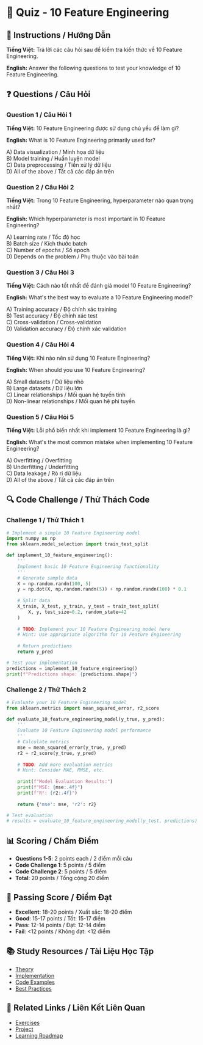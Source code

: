 # 🧠 Quiz - 10 Feature Engineering

## 📝 Instructions / Hướng Dẫn

**Tiếng Việt:** Trả lời các câu hỏi sau để kiểm tra kiến thức về 10 Feature Engineering.

**English:** Answer the following questions to test your knowledge of 10 Feature Engineering.

## ❓ Questions / Câu Hỏi

### Question 1 / Câu Hỏi 1
**Tiếng Việt:** 10 Feature Engineering được sử dụng chủ yếu để làm gì?

**English:** What is 10 Feature Engineering primarily used for?

A) Data visualization / Minh họa dữ liệu  
B) Model training / Huấn luyện model  
C) Data preprocessing / Tiền xử lý dữ liệu  
D) All of the above / Tất cả các đáp án trên

### Question 2 / Câu Hỏi 2
**Tiếng Việt:** Trong 10 Feature Engineering, hyperparameter nào quan trọng nhất?

**English:** Which hyperparameter is most important in 10 Feature Engineering?

A) Learning rate / Tốc độ học  
B) Batch size / Kích thước batch  
C) Number of epochs / Số epoch  
D) Depends on the problem / Phụ thuộc vào bài toán

### Question 3 / Câu Hỏi 3
**Tiếng Việt:** Cách nào tốt nhất để đánh giá model 10 Feature Engineering?

**English:** What's the best way to evaluate a 10 Feature Engineering model?

A) Training accuracy / Độ chính xác training  
B) Test accuracy / Độ chính xác test  
C) Cross-validation / Cross-validation  
D) Validation accuracy / Độ chính xác validation

### Question 4 / Câu Hỏi 4
**Tiếng Việt:** Khi nào nên sử dụng 10 Feature Engineering?

**English:** When should you use 10 Feature Engineering?

A) Small datasets / Dữ liệu nhỏ  
B) Large datasets / Dữ liệu lớn  
C) Linear relationships / Mối quan hệ tuyến tính  
D) Non-linear relationships / Mối quan hệ phi tuyến

### Question 5 / Câu Hỏi 5
**Tiếng Việt:** Lỗi phổ biến nhất khi implement 10 Feature Engineering là gì?

**English:** What's the most common mistake when implementing 10 Feature Engineering?

A) Overfitting / Overfitting  
B) Underfitting / Underfitting  
C) Data leakage / Rò rỉ dữ liệu  
D) All of the above / Tất cả các đáp án trên

## 🔍 Code Challenge / Thử Thách Code

### Challenge 1 / Thử Thách 1
```python
# Implement a simple 10 Feature Engineering model
import numpy as np
from sklearn.model_selection import train_test_split

def implement_10_feature_engineering():
    '''
    Implement basic 10 Feature Engineering functionality
    '''
    # Generate sample data
    X = np.random.randn(100, 5)
    y = np.dot(X, np.random.randn(5)) + np.random.randn(100) * 0.1
    
    # Split data
    X_train, X_test, y_train, y_test = train_test_split(
        X, y, test_size=0.2, random_state=42
    )
    
    # TODO: Implement your 10 Feature Engineering model here
    # Hint: Use appropriate algorithm for 10 Feature Engineering
    
    # Return predictions
    return y_pred

# Test your implementation
predictions = implement_10_feature_engineering()
print(f"Predictions shape: {predictions.shape}")
```

### Challenge 2 / Thử Thách 2
```python
# Evaluate your 10 Feature Engineering model
from sklearn.metrics import mean_squared_error, r2_score

def evaluate_10_feature_engineering_model(y_true, y_pred):
    '''
    Evaluate 10 Feature Engineering model performance
    '''
    # Calculate metrics
    mse = mean_squared_error(y_true, y_pred)
    r2 = r2_score(y_true, y_pred)
    
    # TODO: Add more evaluation metrics
    # Hint: Consider MAE, RMSE, etc.
    
    print(f"Model Evaluation Results:")
    print(f"MSE: {mse:.4f}")
    print(f"R²: {r2:.4f}")
    
    return {'mse': mse, 'r2': r2}

# Test evaluation
# results = evaluate_10_feature_engineering_model(y_test, predictions)
```

## 📊 Scoring / Chấm Điểm

- **Questions 1-5**: 2 points each / 2 điểm mỗi câu
- **Code Challenge 1**: 5 points / 5 điểm
- **Code Challenge 2**: 5 points / 5 điểm
- **Total**: 20 points / Tổng cộng 20 điểm

## 🎯 Passing Score / Điểm Đạt

- **Excellent**: 18-20 points / Xuất sắc: 18-20 điểm
- **Good**: 15-17 points / Tốt: 15-17 điểm  
- **Pass**: 12-14 points / Đạt: 12-14 điểm
- **Fail**: <12 points / Không đạt: <12 điểm

## 📚 Study Resources / Tài Liệu Học Tập

- [Theory](./THEORY_10_feature_engineering.md)
- [Implementation](./IMPLEMENTATION_10_feature_engineering.md)
- [Code Examples](./CODE_EXAMPLES_10_feature_engineering.md)
- [Best Practices](./BEST_PRACTICES_10_feature_engineering.md)

## 🔗 Related Links / Liên Kết Liên Quan

- [Exercises](./EXERCISES_10_feature_engineering.md)
- [Project](./PROJECT_10_feature_engineering.md)
- [Learning Roadmap](./LEARNING_ROADMAP_10_feature_engineering.md)

